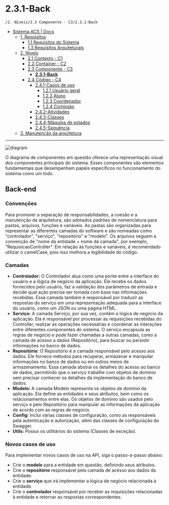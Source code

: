 # 2.3.1-Back

`/2. Níveis/2.3 Componente - C3/2.3.1-Back`

* [Sistema ACS | Docs](../../../README.md)
  * [1. Requisitos](../../../1.%20Requisitos/README.md)
    * [1.1 Requisitos do Sistema](../../../1.%20Requisitos/1.1%20Requisitos%20do%20Sistema/README.md)
    * [1.3 Requisitos Arquiteturais](../../../1.%20Requisitos/1.3%20Requisitos%20Arquiteturais/README.md)
  * [2. Níveis](../../../2.%20N%C3%ADveis/README.md)
    * [2.1 Contexto - C1](../../../2.%20N%C3%ADveis/2.1%20Contexto%20-%20C1/README.md)
    * [2.2 Container - C2](../../../2.%20N%C3%ADveis/2.2%20Container%20-%20C2/README.md)
    * [2.3 Componente - C3](../../../2.%20N%C3%ADveis/2.3%20Componente%20-%20C3/README.md)
      * [**2.3.1-Back**](../../../2.%20N%C3%ADveis/2.3%20Componente%20-%20C3/2.3.1-Back/README.md)
    * [2.4 Código - C4](../../../2.%20N%C3%ADveis/2.4%20C%C3%B3digo%20-%20C4/README.md)
      * [2.4.1-Casos de uso](../../../2.%20N%C3%ADveis/2.4%20C%C3%B3digo%20-%20C4/2.4.1-Casos%20de%20uso/README.md)
        * [1.2.1 Usuário geral](../../../2.%20N%C3%ADveis/2.4%20C%C3%B3digo%20-%20C4/2.4.1-Casos%20de%20uso/1.2.1%20Usu%C3%A1rio%20geral/README.md)
        * [1.2.2 Aluno](../../../2.%20N%C3%ADveis/2.4%20C%C3%B3digo%20-%20C4/2.4.1-Casos%20de%20uso/1.2.2%20Aluno/README.md)
        * [1.2.3 Coordenador](../../../2.%20N%C3%ADveis/2.4%20C%C3%B3digo%20-%20C4/2.4.1-Casos%20de%20uso/1.2.3%20Coordenador/README.md)
        * [1.2.4 Comissão](../../../2.%20N%C3%ADveis/2.4%20C%C3%B3digo%20-%20C4/2.4.1-Casos%20de%20uso/1.2.4%20Comiss%C3%A3o/README.md)
      * [2.4.2-Atividades](../../../2.%20N%C3%ADveis/2.4%20C%C3%B3digo%20-%20C4/2.4.2-Atividades/README.md)
      * [2.4.3-Classes](../../../2.%20N%C3%ADveis/2.4%20C%C3%B3digo%20-%20C4/2.4.3-Classes/README.md)
      * [2.4.4-Máquina de estados](../../../2.%20N%C3%ADveis/2.4%20C%C3%B3digo%20-%20C4/2.4.4-M%C3%A1quina%20de%20estados/README.md)
      * [2.4.5-Sequência](../../../2.%20N%C3%ADveis/2.4%20C%C3%B3digo%20-%20C4/2.4.5-Sequ%C3%AAncia/README.md)
  * [3. Manutenção da arquitetura](../../../3.%20Manuten%C3%A7%C3%A3o%20da%20arquitetura/README.md)

---

![diagram](https://www.plantuml.com/plantuml/svg/0/bPNDRjim3CVlVWekEQUNOHYM0KC3PnjsA5guAtOOWe6nc4IO9NgINAmRzZ0zzRHJi2VmYussazXkadxe4alyanH_efHJ7z25mcGmrRXqQ13Ybp22c4tEbcmW7xq8Ap84FiUKCfn7aML5CFZWs8RHUwi6W1uMrGo6-7gEhzx0xoZw4qNYy1sN8frSVAf5cEkE16GiE5FaO719xbgNTrpBV3L96OPVLZhGHbcDhx4aSPpH92Nl-RBHpLfxGZyAxNMA79CBUY5Vwa7PlkqXHykodNQ3t-hvyAF3cvsa6XViVQ418IlNIua4WilIibodca5nJ-kr3sJmPBT8LjLvwWM1sAMqAL-svcfGQJj_55R7zp2mhdsluawcOrLFGe6YCmo50IsTummfNTuwALeQoL5FZOra8JqbIA3mnKRPOklfHVCiL0dbx7KernAqPkMQ1QwIxBEwyWMA9Mb51o4TjdTQvg1W2x6pXMCG4_9oxtnvUqqPv7Ai2_mbvOWpv-Iml2l_oOtiWI68awkf984vMharig1a9_vfdAPiohzsmqYnqVOWdpEvyXdFAf6fFrlJzFDvlQu2Tv597VAsp9gwcyaUa4s-up1oSPNUmKeilreA8m-vqpRLEUfx9DXlU-Inukl7QkJqSXL6etVLkzGOkXTArdSFKQOjZULvl7aRw6SOpxE2O2nDsvIqbOb7hykEU-qdgtqRJ5t7wkj4eL-HwWKnQ7LUPFVoIn0vXMVxTpTTnMXE-2bXpfCpUUXFXR7yXVm7)

O diagrama de componentes em questão oferece uma representação visual dos componentes principais do sistema. Esses componentes são elementos fundamentais que desempenham papéis específicos no funcionamento do sistema como um todo.

## Back-end
### Convenções
Para promover a separação de responsabilidades, a coesão e a manutenção da arquitetura, são adotados padrões de nomenclatura para pastas, arquivos, funções e variáveis. As pastas são organizadas para representar as diferentes camadas do software e são nomeadas como "controlador", "serviço", "repositório" e "modelo". Os arquivos seguem a convenção de "nome da entidade + nome da camada", por exemplo, "RequisicaoController". Em relação às funções e variáveis, é recomendado utilizar o camelCase, pois isso melhora a legibilidade do código.

### Camadas
* **Controlador:** O Controlador atua como uma ponte entre a interface do usuário e a lógica de negócio da aplicação. Ele recebe os dados fornecidos pelo usuário, faz a validação dos parâmetros de entrada e decide qual ação precisa ser tomada com base nas informações recebidas. Essa camada também é responsável por traduzir as respostas do serviço em uma representação adequada para a interface do usuário, como um JSON ou uma página HTML.
* **Serviço:** A camada Serviço, por sua vez, contém a lógica de negócio da aplicação. Ela é responsável por processar as requisições recebidas do Controller, realizar as operações necessárias e coordenar as interações entre diferentes componentes do sistema. O serviço encapsula as regras de negócio e pode fazer chamadas a outras camadas, como a camada de acesso a dados (Repositório), para buscar ou persistir informações no banco de dados.
* **Repositório:** O Repositório é a camada responsável pelo acesso aos dados. Ele fornece métodos para recuperar, armazenar e manipular informações no banco de dados ou em outros meios de armazenamento. Essa camada abstrai os detalhes do acesso ao banco de dados, permitindo que o serviço trabalhe com objetos de domínio sem precisar conhecer os detalhes da implementação do banco de dados.
* **Modelo:** A camada Modelo representa os objetos de domínio da aplicação. Ela define as entidades e seus atributos, bem como os relacionamentos entre elas. Os objetos de domínio são usados pelo serviço e pelo Repositório para manipular as informações da aplicação de acordo com as regras de negócio.
* **Config:** Inclui várias classes de configuração, como as responsáveis pela autenticação e autorização, além das classes de configuração do Swagger.
* **Utils:** Possui os utilitários do sistema (Classes de exceção).

### Novos casos de uso
Para implementar novos casos de uso na API, siga o passo-a-passo abaixo:

* Crie o **modelo** para a entidade em questão, definindo seus atributos.
* Crie o **repositório** responsável pela camada de acesso aos dados da entidade.
* Crie o **serviço** que irá implementar a lógica de negócio relacionada à entidade.
* Crie o **controlador** responsável por receber as requisições relacionadas à entidade e retornar as respostas correspondentes.